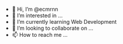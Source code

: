- 👋 Hi, I’m @ecmrnn
- 👀 I’m interested in ...
- 🌱 I’m currently learning Web Development
- 💞️ I’m looking to collaborate on ...
- 📫 How to reach me ...

<!---
ecmrnn/ecmrnn is a ✨ special ✨ repository because its `README.md` (this file) appears on your GitHub profile.
You can click the Preview link to take a look at your changes.
--->
